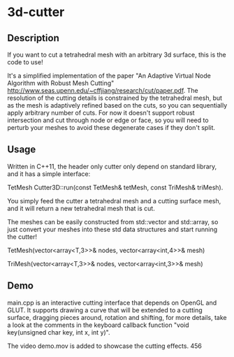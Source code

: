 # 3d-cutter

## Description
If you want to cut a tetrahedral mesh with an arbitrary 3d surface, this is the code to use!

It's a simplified implementation of the paper "An Adaptive Virtual Node Algorithm with Robust Mesh Cutting" http://www.seas.upenn.edu/~cffjiang/research/cut/paper.pdf. The resolution of the cutting details is constrained by the tetrahedral mesh, but as the mesh is adaptively refined based on the cuts, so you can sequentially apply arbitrary number of cuts. For now it doesn't support robust intersection and cut through node or edge or face, so you will need to perturb your meshes to avoid these degenerate cases if they don't split.

## Usage
Written in C++11, the header only cutter only depend on standard library, and it has a simple interface:

TetMesh Cutter3D::run(const TetMesh& tetMesh, const TriMesh& triMesh).

You simply feed the cutter a tetrahedral mesh and a cutting surface mesh, and it will return a new tetrahedral mesh that is cut.

The meshes can be easily constructed from std::vector and std::array, so just convert your meshes into these std data structures and start running the cutter!

TetMesh<T>(vector<array<T,3>>& nodes, vector<array<int,4>>& mesh)

TriMesh<T>(vector<array<T,3>>& nodes, vector<array<int,3>>& mesh)


## Demo
main.cpp is an interactive cutting interface that depends on OpenGL and GLUT. It supports drawing a curve that will be extended to a cutting surface, dragging pieces around, rotation and shifting, for more details, take a look at the comments in the keyboard callback function "void key(unsigned char key, int x, int y)".

The video demo.mov is added to showcase the cutting effects.
456